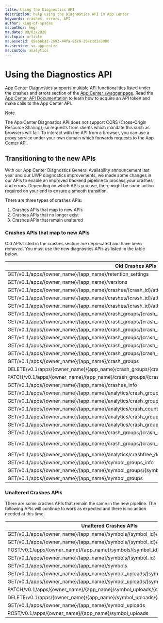```yaml
---
title: Using the Diagnostics API
description: help using the Diagnostics API in App Center
keywords: crashes, errors, API
author: king-of-spades
ms.author: kegr
ms.date: 09/03/2020
ms.topic: article
ms.assetid: 69e6bb42-2693-44fa-85c9-294c1d2a9000
ms.service: vs-appcenter
ms.custom: analytics
---
```


# Using the Diagnostics API

App Center Diagnostics supports multiple API functionalities listed under the crashes and errors section of the [App Center swagger page](https://openapi.appcenter.ms/). Read the [App Center API Documentation](~/api-docs/index.md) to learn how to acquire an API token and make calls to the App Center API.

> [!NOTE]
> The App Center Diagnostics API does not support CORS (Cross-Origin Resource Sharing), so requests from clients which mandate this such as browsers will fail. To interact with the API from a browser, you can use a proxy service under your own domain which forwards requests to the App Center API.

## Transitioning to the new APIs

With our App Center Diagnostics General Availability announcement last year and our UWP diagnostics improvements, we made some changes in our APIs to enable an improved backend pipeline to process your crashes and errors. Depending on which APIs you use, there might be some action required on your end to ensure a smooth transition.

There are three types of crashes APIs:

1. Crashes APIs that map to new APIs
2. Crashes APIs that no longer exist
3. Crashes APIs that remain unaltered

### Crashes APIs that map to new APIs

Old APIs listed in the crashes section are deprecated and have been removed. You must use the new diagnostics APIs as listed in the table below.


| Old Crashes APIs                                               | New Crashes API        |
| -------------------------------------------------------------- |:----------------------|
| GET/v0.1/apps/{owner_name}/{app_name}/retention_settings      | GET/v0.1/apps/{owner_name}/{app_name}/errors/retention_settings               |
| GET/v0.1/apps/{owner_name}/{app_name}/versions                | GET/v0.1/apps/{owner_name}/{app_name}/analytics/versions     |
| GET/v0.1/apps/{owner_name}/{app_name}/crashes/{crash_id}/attachments/{attachment_id}/text |GET/v0.1/apps/{owner_name}/{app_name}/errors/{errorId}/attachments/{attachmentId}/text              |
| GET/v0.1/apps/{owner_name}/{app_name}/crashes/{crash_id}/attachments/{attachment_id}/location | GET/v0.1/apps/{owner_name}/{app_name}/errors/{errorId}/attachments/{attachmentId}/location |
| GET/v0.1/apps/{owner_name}/{app_name}/crashes/{crash_id}/attachments | GET/v0.1/apps/{owner_name}/{app_name}/errors/{errorId}/attachments |
| GET/v0.1/apps/{owner_name}/{app_name}/crash_groups/{crash_group_id}/stacktrace | GET/v0.1/apps/{owner_name}/{app_name}/errors/errorGroups/{errorGroupId}/stacktrace |
| GET/v0.1/apps/{owner_name}/{app_name}/crash_groups/{crash_group_id}/crashes/{crash_id}/stacktrace | GET/v0.1/apps/{owner_name}/{app_name}/errors/errorGroups/{errorGroupId}/errors/{errorId}/stacktrace |
| GET/v0.1/apps/{owner_name}/{app_name}/crash_groups/{crash_group_id}/crashes/{crash_id}/native/download | GET/v0.1/apps/{owner_name}/{app_name}/errors/errorGroups/{errorGroupId}/errors/{errorId}/download |
| GET/v0.1/apps/{owner_name}/{app_name}/crash_groups/{crash_group_id}/crashes/{crash_id}| GET/v0.1/apps/{owner_name}/{app_name}/errors/errorGroups/{errorGroupId}/errors/{errorId} |
| GET/v0.1/apps/{owner_name}/{app_name}/crash_groups/{crash_group_id}/crashes| GET/v0.1/apps/{owner_name}/{app_name}/errors/errorGroups/{errorGroupId}/errors |
| GET/v0.1/apps/{owner_name}/{app_name}/crash_groups/{crash_group_id}| GET/v0.1/apps/{owner_name}/{app_name}/errors/errorGroups/{errorGroupId} |
| GET/v0.1/apps/{owner_name}/{app_name}/crash_groups| GET/v0.1/apps/{owner_name}/{app_name}/errors/errorGroups |
| DELETE/v0.1/apps/{owner_name}/{app_name}/crash_groups/{crash_group_id}/crashes/{crash_id} | DELETE 0.1/apps/{app_id}/errors/errorGroups/{errorGroupId}/errors/{errorId} |
| PATCH/v0.1/apps/{owner_name}/{app_name}/crash_groups/{crash_group_id | PATCH/v0.1/apps/{owner_name}/{app_name}/errors/errorGroups/{errorGroupId} |
| GET/v0.1/apps/{owner_name}/{app_name}/crashes_info | GET/v0.1/apps/{owner_name}/{app_name}/errors/errorGroups |
| GET/v0.1/apps/{owner_name}/{app_name}/analytics/crash_groups | GET/v0.1/apps/{owner_name}/{app_name}/errors/errorGroups |
| GET/v0.1/apps/{owner_name}/{app_name}/analytics/crash_groups/{crash_group_id}/crash_counts | GET/v0.1/apps/{owner_name}/{app_name}/errors/errorGroups/{errorGroupId}/errorCountsPerDay |
| GET/v0.1/apps/{owner_name}/{app_name}/analytics/crash_counts | GET/v0.1/apps/{owner_name}/{app_name}/errors/errorCountsPerDay|
| GET/v0.1/apps/{owner_name}/{app_name}/analytics/crash_groups/{crash_group_id}/models | GET/v0.1/apps/{owner_name}/{app_name}/errors/errorGroups/{errorGroupId}/models |
| GET/v0.1/apps/{owner_name}/{app_name}/analytics/crash_groups/{crash_group_id}/operating_systems | GET/v0.1/apps/{owner_name}/{app_name}/errors/errorGroups/{errorGroupId}/operatingSystems |
| GET/v0.1/apps/{owner_name}/{app_name}/crash_groups/{crash_group_id}/crashes/{crash_id}/raw/location | GET/v0.1/apps/{owner_name}/{app_name}/errors/errorGroups/{errorGroupId}/errors/{errorId}/location |
| GET/v0.1/apps/{owner_name}/{app_name}/crash_groups/{crash_group_id}/crashes/{crash_id}/native | GET /v0.1/apps/{ownerName}/{appName}/errors/errorGroups/{errorGroupId}/errors/{errorId}/download?format=text"|
| GET/v0.1/apps/{owner_name}/{app_name}/analytics/crashfree_device_percentages | GET/v0.1/apps/{owner_name}/{app_name}/errors/errorfreeDevicePercentages |
| GET/v0.1/apps/{owner_name}/{app_name}/symbol_groups_info | GET/v0.1/apps/{owner_name}/{app_name}/diagnostics/symbol_groups_info |
| GET/v0.1/apps/{owner_name}/{app_name}/symbol_groups/{symbol_group_id} | GET/v0.1/apps/{owner_name}/{app_name}/diagnostics/symbol_groups/{symbol_group_id} |
| GET/v0.1/apps/{owner_name}/{app_name}/symbol_groups | GET/v0.1/apps/{owner_name}/{app_name}/diagnostics/symbol_groups |

### Unaltered Crashes APIs

There are some crashes APIs that remain the same in the new pipeline. The following APIs will continue to work as expected and there is no action needed at this time.

| Unaltered Crashes APIs        |
| ----------------------------- |
| GET/v0.1/apps/{owner_name}/{app_name}/symbols/{symbol_id}/status|
| GET/v0.1/apps/{owner_name}/{app_name}/symbols/{symbol_id}/location |
| POST/v0.1/apps/{owner_name}/{app_name}/symbols/{symbol_id}/ignore |
| GET/v0.1/apps/{owner_name}/{app_name}/symbols/{symbol_id}  |
| GET/v0.1/apps/{owner_name}/{app_name}/symbols  |
| GET/v0.1/apps/{owner_name}/{app_name}/symbol_uploads/{symbol_upload_id}/location  |
| GET/v0.1/apps/{owner_name}/{app_name}/symbol_uploads/{symbol_upload_id} |
| PATCH/v0.1/apps/{owner_name}/{app_name}/symbol_uploads/{symbol_upload_id}|
| DELETE/v0.1/apps/{owner_name}/{app_name}/symbol_uploads/{symbol_upload_id} |
| GET/v0.1/apps/{owner_name}/{app_name}/symbol_uploads |
| POST/v0.1/apps/{owner_name}/{app_name}/symbol_uploads |
